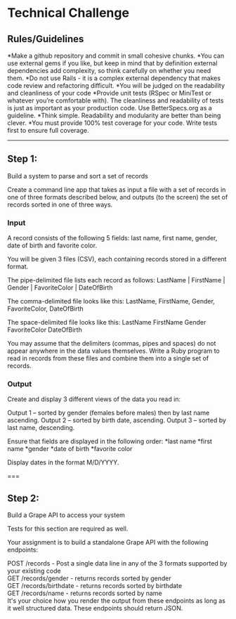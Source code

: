 # Technical Challenge


## Rules/Guidelines
*Make a github repository and commit in small cohesive chunks.
*You can use external gems if you like, but keep in mind that by definition external dependencies add complexity, so think carefully on whether you need them.
*Do not use Rails - it is a complex external dependency that makes code review and refactoring difficult.
*You will be judged on the readability and cleanliness of your code
*Provide unit tests (RSpec or MiniTest or whatever you’re comfortable with). The cleanliness and readability of tests is just as important as your production code. Use BetterSpecs.org as a guideline.
*Think simple. Readability and modularity are better than being clever.
*You must provide 100% test coverage for your code. Write tests first to ensure full coverage.

---

## Step 1:
Build a system to parse and sort a set of records

Create a command line app that takes as input a file with a set of records in one of three formats described below, and outputs (to the screen) the set of records sorted in one of three ways.

### Input
A record consists of the following 5 fields: 
last name, first name, gender, date of birth and favorite color.

You will be given 3 files (CSV), each containing records stored in a different format.

The pipe-delimited file lists each record as follows: 
LastName | FirstName | Gender | FavoriteColor | DateOfBirth

The comma-delimited file looks like this: 
LastName, FirstName, Gender, FavoriteColor, DateOfBirth

The space-delimited file looks like this: 
LastName FirstName Gender FavoriteColor DateOfBirth

You may assume that the delimiters (commas, pipes and spaces) do not appear anywhere in the data values themselves. Write a Ruby program to read in records from these files and combine them into a single set of records.

### Output
Create and display 3 different views of the data you read in:

Output 1 – sorted by gender (females before males) then by last name ascending.
Output 2 – sorted by birth date, ascending.
Output 3 – sorted by last name, descending.

Ensure that fields are displayed in the following order:
    *last name
    *first name
    *gender
    *date of birth
    *favorite color

Display dates in the format M/D/YYYY.

===

## Step 2:
Build a Grape API to access your system  

Tests for this section are required as well.  

Your assignment is to build a standalone Grape API with the following endpoints:

POST /records - Post a single data line in any of the 3 formats supported by your existing code  
GET /records/gender - returns records sorted by gender  
GET /records/birthdate - returns records sorted by birthdate  
GET /records/name - returns records sorted by name  
It's your choice how you render the output from these endpoints as long as it well structured data. These endpoints should return JSON.  

